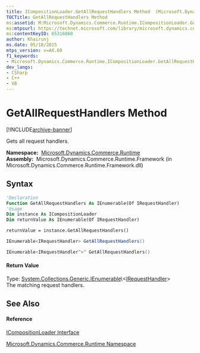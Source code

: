 ```yaml
---
title: ICompositionLoader.GetAllRequestHandlers Method  (Microsoft.Dynamics.Commerce.Runtime)
TOCTitle: GetAllRequestHandlers Method
ms:assetid: M:Microsoft.Dynamics.Commerce.Runtime.ICompositionLoader.GetAllRequestHandlers
ms:mtpsurl: https://technet.microsoft.com/library/microsoft.dynamics.commerce.runtime.icompositionloader.getallrequesthandlers(v=AX.60)
ms:contentKeyID: 65316060
author: Khairunj
ms.date: 05/18/2015
mtps_version: v=AX.60
f1_keywords:
- Microsoft.Dynamics.Commerce.Runtime.ICompositionLoader.GetAllRequestHandlers
dev_langs:
- CSharp
- C++
- VB
---
```


# GetAllRequestHandlers Method


[!INCLUDE[archive-banner](includes/archive-banner.md)]

Gets all request handlers.

**Namespace:**  [Microsoft.Dynamics.Commerce.Runtime](microsoft-dynamics-commerce-runtime-namespace.md)  
**Assembly:**  Microsoft.Dynamics.Commerce.Runtime.Framework (in Microsoft.Dynamics.Commerce.Runtime.Framework.dll)

## Syntax

``` vb
'Declaration
Function GetAllRequestHandlers As IEnumerable(Of IRequestHandler)
'Usage
Dim instance As ICompositionLoader
Dim returnValue As IEnumerable(Of IRequestHandler)

returnValue = instance.GetAllRequestHandlers()
```

``` csharp
IEnumerable<IRequestHandler> GetAllRequestHandlers()
```

``` c++
IEnumerable<IRequestHandler^>^ GetAllRequestHandlers()
```

#### Return Value

Type: [System.Collections.Generic.IEnumerable](https://technet.microsoft.com/library/9eekhta0\(v=ax.60\))\<[IRequestHandler](irequesthandler-interface-microsoft-dynamics-commerce-runtime-workflow.md)\>  
The matching request handlers.  

## See Also

#### Reference

[ICompositionLoader Interface](icompositionloader-interface-microsoft-dynamics-commerce-runtime.md)

[Microsoft.Dynamics.Commerce.Runtime Namespace](microsoft-dynamics-commerce-runtime-namespace.md)

